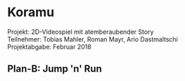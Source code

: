 # Koramu
Projekt: 2D-Videospiel mit atemberaubender Story <br/>
Teilnehmer: Tobias Mahler, Roman Mayr, Ario Dastmaltschi<br/>
Projektabgabe: Februar 2018<br/>
<h2>Plan-B: Jump 'n' Run</h2>
